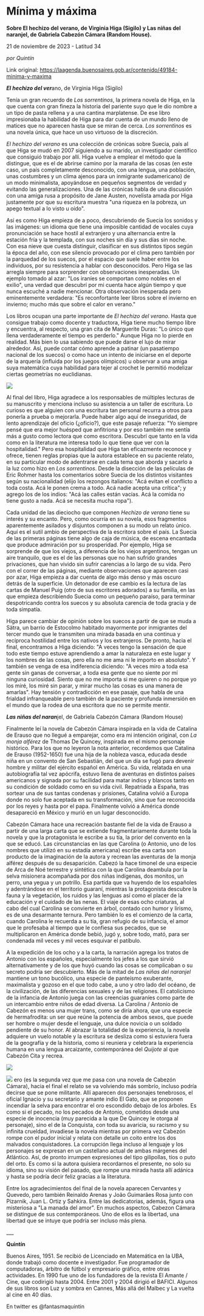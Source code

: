# Mínima y máxima

**Sobre El hechizo del verano, de Virginia Higa (Sigilo) y Las niñas del naranjel, de Gabriela Cabezón Cámara (Random House).**

21 de noviembre de 2023 - Latitud 34

_por Quintín_

Link original: https://laagenda.buenosaires.gob.ar/contenido/49184-minima-y-maxima



***El hechizo del ver***ano, de Virginia Higa (Sigilo)




Tenía un gran recuerdo de *Los sorrentinos*, la primera novela de Higa, en la que cuenta con gran fineza la historia del pariente suyo que le dio nombre a un tipo de pasta rellena y a una cantina marplatense. De ese libro impresionaba la habilidad de Higa para dar cuenta de un mundo lleno de matices que no aparecen hasta que se miran de cerca. *Los sorrentinos* es una novela única, que hace un uso virtuoso de la discreción.




*El hechizo del verano* es una colección de crónicas sobre Suecia, país al que Higa se mudó en 2007 siguiendo a su marido, un investigador científico que consiguió trabajo por allí. Higa vuelve a emplear el método que la distingue, que es el de abrirse camino por la maraña de las cosas (en este caso, un país completamente desconocido, con una lengua, una población, unas costumbres y un clima ajenos para un inmigrante sudamericano) de un modo minimalista, apoyándose en pequeños segmentos de verdad y evitando las generalizaciones. Una de las crónicas habla de una discusión con una amiga rusa a propósito de Jane Austen, novelista amada por Higa justamente por que su escritura muestra "una riqueza en la pobreza, un apego textual a lo visto u oído".




Así es como Higa empieza de a poco, descubriendo de Suecia los sonidos y las imágenes: un idioma que tiene una imposible cantidad de vocales cuya pronunciación se hace hostil al extranjero y una alternancia entre la estación fría y la templada, con sus noches sin día y sus días sin noche. Con esa nieve que cuesta distinguir, clasificar en sus distintos tipos según la época del año, con ese silencio provocado por el clima pero también por la parquedad de los suecos, por el espacio que suele haber entre los individuos, por su resistencia a hablar con desconocidos. Pero Higa se las arregla siempre para sorprender con observaciones inesperadas. Un ejemplo tomado al azar: "Los iraníes se comportan como nobles en el exilio", una verdad que descubrí por mi cuenta hace algún tiempo y que nunca escuché a nadie mencionar. Otra observación inesperada pero eminentemente verdadera: "Es reconfortante leer libros sobre el invierno en invierno; mucho más que sobre el calor en verano."




Los libros ocupan una parte importante de *El hechizo del verano*. Hasta que consigue trabajo como docente y traductora, Higa tiene mucho tiempo libre y encuentra, al respecto, una gran cita de Marguerite Duras: "Lo único que llena verdaderamente el tiempo es perderlo." Aunque Higa no lo pierde en realidad. Más bien lo usa sabiendo que puede darse el lujo de mirar alrededor. Así, puede contar cómo aprende a patinar (un pasatiempo nacional de los suecos) o como hace un intento de iniciarse en el deporte de la arquería (influida por los juegos olímpicos) u observar a una amiga suya matemática cuya habilidad para tejer al crochet le permitió modelizar ciertas geometrías no euclidianas.




![](https://cdn.feater.me/files/images/2972024/02471d09-3c71-40e4-9314-5ceeb4a85b6c.jpg)




Al final del libro, Higa agradece a los responsables de múltiples lecturas de su manuscrito y menciona incluso su asistencia a un taller de escritura. Lo curioso es que alguien con una escritura tan personal recurra a otros para ponerla a prueba o mejorarla. Puede haber algo aquí de inseguridad, de lento aprendizaje del oficio (¿oficio?), que este pasaje refuerza: "Yo siempre pensé que era mejor huésped que anfitriona y por eso también me sentía más a gusto como lectora que como escritora. Descubrí que tanto en la vida como en la literatura me interesa todo lo que tiene que ver con la hospitalidad." Pero esa hospitalidad que Higa tan eficazmente reconoce y ofrece, tienen reglas propias que la autora establece en su paciente relato, en su particular modo de adentrarse en cada tema que aborda y sacarlo a la luz como hizo en *Los sorrentinos*. Desde la disección de las películas de Eric Rohmer hasta los comentarios sobre Suecia de los distintos visitantes según su nacionalidad (elijo los rezongos italianos: "Acá evitan el conflicto a toda costa. Acá le ponen crema a todo. Acá nadie acepta una crítica"; y agrego los de los indios: "Acá las calles están vacías. Acá la comida no tiene gusto a nada. Acá se necesita mucha ropa").




Cada unidad de las dieciocho que componen *Hechizo de verano* tiene su interés y su encanto. Pero, como ocurría en su novela, esos fragmentos aparentemente asilados y disjuntos componen a su modo un relato único. Aquí es el sutil ambio de perspectiva de la escritora sobre el país. La Suecia de las primeras páginas tiene algo de caja de música, de escena encantada que produce admiración por su prosperidad. Por ejemplo, Higa se sorprende de que los viejos, a diferencia de los viejos argentinos, tengan un aire tranquilo, que es el de las personas que no han sufrido grandes privaciones, que han vivido sin sufrir carencias a lo largo de su vida. Pero con el correr de las páginas, mediante observaciones que aparecen casi por azar, Higa empieza a dar cuenta de algo más denso y más oscuro detrás de la superficie. Un detonador de ese cambio es la lectura de las cartas de Manuel Puig (otro de sus escritores adorados) a su familia, en las que empieza describiendo Suecia como un pequeño paraíso, para terminar despotricando contra los suecos y su absoluta carencia de toda gracia y de toda simpatía.




Higa parece cambiar de opinión sobre los suecos a partir de que se muda a Sätra, un barrio de Estocolmo habitado mayormente por inmigrantes del tercer mundo que le transmiten una mirada basada en una continua y recíproca hostilidad entre los nativos y los extranjeros. De pronto, hacia el final, encontramos a Higa diciendo: "A veces tengo la sensación de que todo este tiempo estuve aprendiendo a amar la naturaleza en este lugar y los nombres de las cosas, pero ella no me ama ni le importo en absoluto". Y también se venga de esa indiferencia diciendo: "A veces miro a toda esa gente sin ganas de conversar, a toda esa gente que no siente por mí ninguna curiosidad. Siento que no me importa si me quieren o no porque yo los miré, los miré sin parar, y mirar mucho las cosas es una manera de amarlas". Hay tensión y contradicción en ese pasaje, que habla de una frialdad infranqueable pero también de la paciente y profunda inmersión en el mundo que la rodea de una escritora que no se permite mentir.




***Las niñas del naran***jel, de Gabriela Cabezón Cámara (Random House)




Finalmente leí la novela de Cabezón Cámara inspirada en la vida de Catalina de Erauso que no llegué a emparejar, como era mi intención original, con *La monja alférez* de Thomas De Quincey, inspirada en el mismo personaje histórico. Para los que no leyeron la nota anterior, recordemos que Catalina de Erauso (1952-1650) fue una hija de la nobleza vasca, educada desde niña en un convento de San Sebastián, del que un día se fugó para devenir hombre y militar del ejército español en América. Su vida, relatada en una autobiografía tal vez apócrifa, estuvo llena de aventuras en distintos países americanos y signada por su facilidad para matar indios y blancos tanto en su condición de soldado como en su vida civil. Repatriada a España, tras sortear una de sus tantas condenas y prisiones, Catalina volvió a Europa donde no solo fue aceptada en su transformación, sino que fue reconocida por los reyes y hasta por el papa. Finalmente volvió a América donde desapareció en México y murió en un lugar desconocido.




Cabezón Cámara hace una recreación bastante fiel de la vida de Erauso a partir de una larga carta que se extiende fragmentariamente durante toda la novela y que la protagonista le escribe a su tía, la prior del convento en la que se educó. Las circunstancias en las que Carolina (o Antonio, uno de los nombres que utilizó en su estadía americana) escribe esa carta son producto de la imaginación de la autora y recrean las aventuras de la monja alférez después de su desaparición. Cabezó la hace timonel de una especie de Arca de Noé terrestre y sintética con la que Carolina deambula por la selva misionera acompañada por dos niñas indígenas, dos monitos, un perro, una yegua y un potrillo. Esa partida que va huyendo de los españoles y adentrándose en el territorio guaraní, mientras la protagonista descubre la fauna y la vegetación, los ruidos y las lenguas así como el placer de la educación y el cuidado de las nenas. El viaje de esas ocho criaturas, al cabo del cual Carolina se convierte en árbol, contado con humor y lirismo, es de una desarmante ternura. Pero también lo es el comienzo de la carta, cuando Carolina le recuerda a su tía, gran refugio de su infancia, el amor que le profesaba al tiempo que le confiesa sus pecados, que se multiplicaron en América donde bebió, jugó y, sobre todo, mató, para ser condenada mil veces y mil veces esquivar el patíbulo.




A la expedición de los ocho y a la carta, la narración agrega los tratos de Antonio con los españoles, especialmente los jefes a los que sirvió alternativamente y de los que huyó cuando las cosas se complicaban o su secreto podría ser descubierto. Más de la mitad de *Las niñas del naranjel* mantiene un tono bucólico, una especie de panteísmo exuberante, maximalista y gozoso en el que todo cabe, a uno y otro lado del océano, de la civilización, de las diferencias sexuales y de las religiones. El catolicismo de la infancia de Antonio juega con las creencias guaraníes como parte de un intercambio entre niños de edad diversa. La Carolina / Antonio de Cabezón es menos una mujer trans, como se diría ahora, que una especie de hermafrodita: un ser que reúne la potencia de ambos sexos, que puede ser hombre o mujer desde el lenguaje, una dulce novicia o un soldado pendiente de su honor. Al abrazar la totalidad de la experiencia, la novela adquiere un vuelo notable y la escritura se desliza como si estuviera fuera de la geografía y de la historia, como si reuniera y celebrara la experiencia humana en una lengua arcaizante, contemporánea del *Quijote* al que Cabezón Cita y recrea.




![](https://cdn.feater.me/files/images/2972045/94c6ff5d-4cb8-4af7-9b59-cd31f5352369.jpg)




![](https://cdn.feater.me/files/images/2972039/761817a2-eacf-4bf6-bd17-72a862233133.jpg)
ero (es la segunda vez que me pasa con una novela de Cabezón Cámara), hacia el final el relato se va volviendo más sombrío, incluso podría decirse que se pone militante. Allí aparecen dos personajes tenebrosos, el oficial Ignacio y su secretario y amante indio El Gato, que se proponen incendiar la selva para encontrar el oro escondido debajo de los árboles. Es como si el pecado, no los pecados de Antonio, cometidos desde una especie de inocencia (muy parecida a la que De Quincey le otorga al personaje), sino el de la Conquista, con toda su avaricia, su racismo y su infinita crueldad, invadiese la novela mientras por primera vez Cabezón rompe con el pudor inicial y relata con detalle un coito entre los dos malvados conquistadores. La corrupción llega incluso al lenguaje y los personajes se expresan en un castellano actual de ambas márgenes del Atlántico. Así, de pronto irrumpen expresiones del tipo gilipollas, tíos o puto del orto. Es como si la autora quisiera recordarnos el presente, no solo su idioma, sino su visión del pasado, que rompe una mirada hasta allí adánica y hasta se podría decir feliz gracias a la literatura.
 



Entre los agradecimientos del final de la novela aparecen Cervantes y Quevedo, pero también Reinaldo Arenas y João Guimarães Rosa junto con Pizarnik, Juan L. Ortiz y Sahkira. Entre las dedicatorias, además, figura una misteriosa a "La manada del amor". En muchos aspectos, Cabezon Cámara se distingue de sus contemporáneos. Uno de ellos es la libertad, una libertad que se intuye que podría ser incluso más plena.




\_\_\_




**Quintín**




Buenos Aires, 1951. Se recibió de Licenciado en Matemática en la UBA, donde trabajó como docente e investigador. Fue programador de computadoras, árbitro de fútbol y empresario gráfico, entre otras actividades. En 1990 fue uno de los fundadores de la revista El Amante / Cine, que codirigió hasta 2004. Entre 2001 y 2004 dirigió el BAFICI. Algunos de sus libros son Luz y sombra en Cannes, Más allá del Malbec y La vuelta al cine en 40 días.




En twitter es @fantasmaquintin



